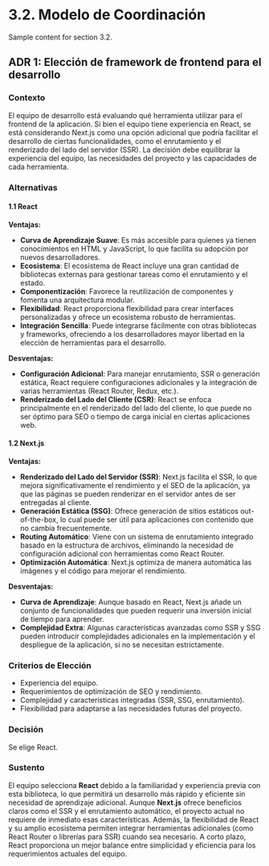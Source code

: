 # 3.2. Modelo de Coordinación

Sample content for section 3.2.

## ADR 1: Elección de framework de frontend para el desarrollo

### Contexto
El equipo de desarrollo está evaluando qué herramienta utilizar para el frontend de la aplicación. Si bien el equipo tiene experiencia en React, se está considerando Next.js como una opción adicional que podría facilitar el desarrollo de ciertas funcionalidades, como el enrutamiento y el renderizado del lado del servidor (SSR). La decisión debe equilibrar la experiencia del equipo, las necesidades del proyecto y las capacidades de cada herramienta.

### Alternativas

#### **1.1 React**

**Ventajas:**

- **Curva de Aprendizaje Suave**: Es más accesible para quienes ya tienen conocimientos en HTML y JavaScript, lo que facilita su adopción por nuevos desarrolladores.
- **Ecosistema**: El ecosistema de React incluye una gran cantidad de bibliotecas externas para gestionar tareas como el enrutamiento y el estado.
- **Componentización**: Favorece la reutilización de componentes y fomenta una arquitectura modular.
- **Flexibilidad**: React proporciona flexibilidad para crear interfaces personalizadas y ofrece un ecosistema robusto de herramientas.
- **Integración Sencilla**: Puede integrarse fácilmente con otras bibliotecas y frameworks, ofreciendo a los desarrolladores mayor libertad en la elección de herramientas para el desarrollo.



**Desventajas:**
- **Configuración Adicional**: Para manejar enrutamiento, SSR o generación estática, React requiere configuraciones adicionales y la integración de varias herramientas (React Router, Redux, etc.).
- **Renderizado del Lado del Cliente (CSR)**: React se enfoca principalmente en el renderizado del lado del cliente, lo que puede no ser óptimo para SEO o tiempo de carga inicial en ciertas aplicaciones web.

#### **1.2 Next.js**

**Ventajas:**
- **Renderizado del Lado del Servidor (SSR)**: Next.js facilita el SSR, lo que mejora significativamente el rendimiento y el SEO de la aplicación, ya que las páginas se pueden renderizar en el servidor antes de ser entregadas al cliente.
- **Generación Estática (SSG)**: Ofrece generación de sitios estáticos out-of-the-box, lo cual puede ser útil para aplicaciones con contenido que no cambia frecuentemente.
- **Routing Automático**: Viene con un sistema de enrutamiento integrado basado en la estructura de archivos, eliminando la necesidad de configuración adicional con herramientas como React Router.
- **Optimización Automática**: Next.js optimiza de manera automática las imágenes y el código para mejorar el rendimiento.
  
**Desventajas:**
- **Curva de Aprendizaje**: Aunque basado en React, Next.js añade un conjunto de funcionalidades que pueden requerir una inversión inicial de tiempo para aprender.
- **Complejidad Extra**: Algunas características avanzadas como SSR y SSG pueden introducir complejidades adicionales en la implementación y el despliegue de la aplicación, si no se necesitan estrictamente.

### Criterios de Elección
- Experiencia del equipo.
- Requerimientos de optimización de SEO y rendimiento.
- Complejidad y características integradas (SSR, SSG, enrutamiento).
- Flexibilidad para adaptarse a las necesidades futuras del proyecto.

### Decisión
Se elige React.

### Sustento
El equipo selecciona **React** debido a la familiaridad y experiencia previa con esta biblioteca, lo que permitirá un desarrollo más rápido y eficiente sin necesidad de aprendizaje adicional. Aunque **Next.js** ofrece beneficios claros como el SSR y el enrutamiento automático, el proyecto actual no requiere de inmediato esas características. Además, la flexibilidad de React y su amplio ecosistema permiten integrar herramientas adicionales (como React Router o librerías para SSR) cuando sea necesario. A corto plazo, React proporciona un mejor balance entre simplicidad y eficiencia para los requerimientos actuales del equipo.
